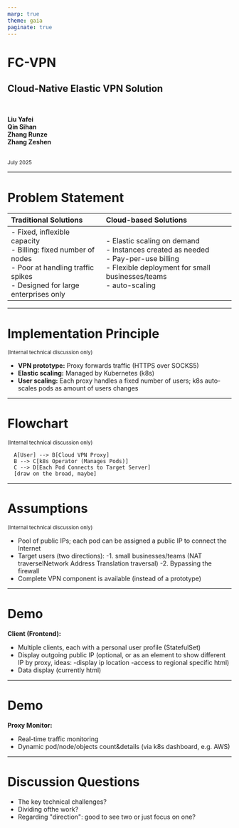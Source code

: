 ```yaml
---
marp: true
theme: gaia
paginate: true
---
```

# FC-VPN  
## Cloud-Native Elastic VPN Solution

<br>

**Liu Yafei**  
**Qin Sihan**  
**Zhang Runze**  
**Zhang Zeshen**

<br>
<small>July 2025</small>

---
# Problem Statement
| Traditional Solutions | Cloud-based Solutions |
|:--------------------- |:---------------------|
| - Fixed, inflexible capacity  <br> - Billing: fixed number of nodes  <br> - Poor at handling traffic spikes  <br> - Designed for large enterprises only <br>  | - Elastic scaling on demand  <br> - Instances created as needed  <br> - Pay-per-use billing  <br> - Flexible deployment for small businesses/teams <br>- auto-scaling <br>|

---

# Implementation Principle  
<small>(Internal technical discussion only)</small>

- **VPN prototype:** Proxy forwards traffic (HTTPS over SOCKS5)
- **Elastic scaling:** Managed by Kubernetes (k8s)
- **User scaling:** Each proxy handles a fixed number of users; 
k8s auto-scales pods as amount of users changes

---

# Flowchart  
<small>(Internal technical discussion only)</small>

```mermaid
  A[User] --> B[Cloud VPN Proxy]
  B --> C[k8s Operator (Manages Pods)]
  C --> D[Each Pod Connects to Target Server]
  [draw on the broad, maybe]
```

---

# Assumptions  
<small>(Internal technical discussion only)</small>

- Pool of public IPs; each pod can be assigned a public IP to connect the Internet
- Target users (two directions): 
-1. small businesses/teams (NAT traverselNetwork Address Translation traversal)
-2. Bypassing the firewall
- Complete VPN component is available (instead of a  prototype)

---

# Demo
**Client (Frontend):**
- Multiple clients, each with a personal user profile (StatefulSet)
- Display outgoing public IP (optional, or as an element to show different IP by proxy, ideas:
-display ip location
-access to regional specific html)
- Data display (currently html)
---
# Demo
**Proxy Monitor:**
- Real-time traffic monitoring
- Dynamic pod/node/objects count&details (via k8s dashboard, e.g. AWS)

---

# Discussion Questions

- The key technical challenges?
- Dividing ofthe work?
- Regarding "direction": good to see two or just focus on one?
